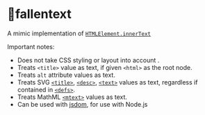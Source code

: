 # 🍂fallentext
A mimic implementation of [`HTMLElement.innerText`](https://developer.mozilla.org/en-US/docs/Web/API/HTMLElement/innerText) 

Important notes:
- Does not take CSS styling or layout into account .
- Treats `<title>` value as text, if given `<html>` as the root node.
- Treats `alt` attribute values as text.
- Treats SVG [`<title>`](https://developer.mozilla.org/en-US/docs/Web/SVG/Element/title), [`<desc>`](https://developer.mozilla.org/en-US/docs/Web/SVG/Element/desc), [`<text>`](https://developer.mozilla.org/en-US/docs/Web/SVG/Element/text) values as text, regardless if contained in [`<defs>`](https://developer.mozilla.org/en-US/docs/Web/SVG/Element/defs).
- Treats MathML [`<mtext>`](https://developer.mozilla.org/en-US/docs/Web/MathML/Element/mtext) values as text.
- Can be used with [jsdom](https://github.com/jsdom/jsdom), for use with Node.js
